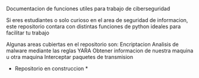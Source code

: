 Documentacion de funciones utiles para trabajo de ciberseguridad

Si eres estudiantes o solo curioso en el area de seguridad de informacion, este repositorio contara con distintas funciones de python ideales para facilitar tu trabajo

Algunas areas cubiertas en el repositorio son:
Encriptacion
Analisis de malware mediante las reglas YARA 
Obtener informacion de nuestra maquina u otra maquina
Interceptar paquetes de transmision 

* Repositorio en construccion * 
